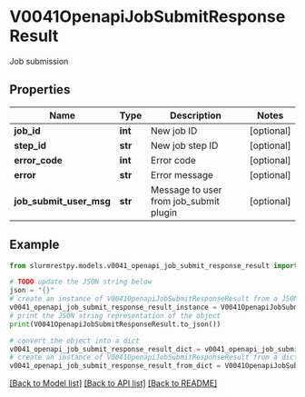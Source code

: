 # V0041OpenapiJobSubmitResponseResult

Job submission

## Properties

Name | Type | Description | Notes
------------ | ------------- | ------------- | -------------
**job_id** | **int** | New job ID | [optional]
**step_id** | **str** | New job step ID | [optional]
**error_code** | **int** | Error code | [optional]
**error** | **str** | Error message | [optional]
**job_submit_user_msg** | **str** | Message to user from job_submit plugin | [optional]

## Example

```python
from slurmrestpy.models.v0041_openapi_job_submit_response_result import V0041OpenapiJobSubmitResponseResult

# TODO update the JSON string below
json = "{}"
# create an instance of V0041OpenapiJobSubmitResponseResult from a JSON string
v0041_openapi_job_submit_response_result_instance = V0041OpenapiJobSubmitResponseResult.from_json(json)
# print the JSON string representation of the object
print(V0041OpenapiJobSubmitResponseResult.to_json())

# convert the object into a dict
v0041_openapi_job_submit_response_result_dict = v0041_openapi_job_submit_response_result_instance.to_dict()
# create an instance of V0041OpenapiJobSubmitResponseResult from a dict
v0041_openapi_job_submit_response_result_from_dict = V0041OpenapiJobSubmitResponseResult.from_dict(v0041_openapi_job_submit_response_result_dict)
```
[[Back to Model list]](../README.md#documentation-for-models) [[Back to API list]](../README.md#documentation-for-api-endpoints) [[Back to README]](../README.md)


